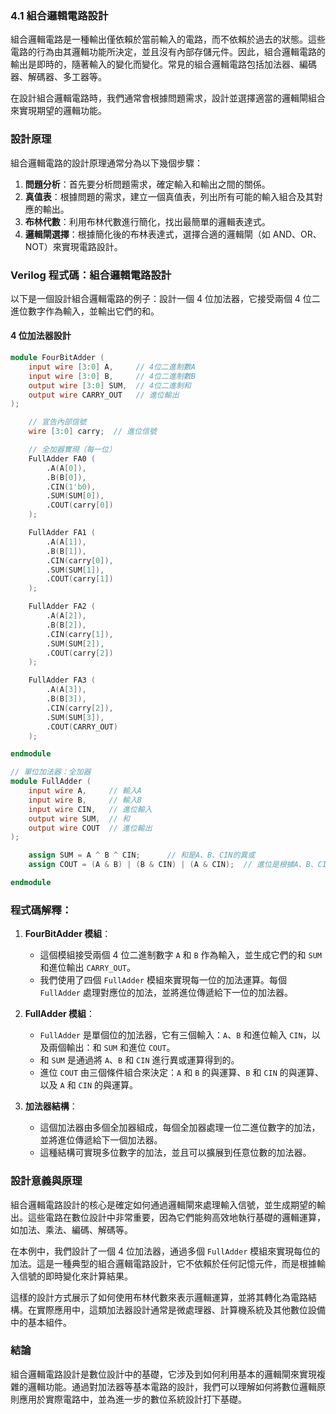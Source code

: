 ### 4.1 組合邏輯電路設計

組合邏輯電路是一種輸出僅依賴於當前輸入的電路，而不依賴於過去的狀態。這些電路的行為由其邏輯功能所決定，並且沒有內部存儲元件。因此，組合邏輯電路的輸出是即時的，隨著輸入的變化而變化。常見的組合邏輯電路包括加法器、編碼器、解碼器、多工器等。

在設計組合邏輯電路時，我們通常會根據問題需求，設計並選擇適當的邏輯閘組合來實現期望的邏輯功能。

### 設計原理

組合邏輯電路的設計原理通常分為以下幾個步驟：

1. **問題分析**：首先要分析問題需求，確定輸入和輸出之間的關係。
2. **真值表**：根據問題的需求，建立一個真值表，列出所有可能的輸入組合及其對應的輸出。
3. **布林代數**：利用布林代數進行簡化，找出最簡單的邏輯表達式。
4. **邏輯閘選擇**：根據簡化後的布林表達式，選擇合適的邏輯閘（如 AND、OR、NOT）來實現電路設計。

### Verilog 程式碼：組合邏輯電路設計

以下是一個設計組合邏輯電路的例子：設計一個 4 位加法器，它接受兩個 4 位二進位數字作為輸入，並輸出它們的和。

#### 4 位加法器設計

```verilog
module FourBitAdder (
    input wire [3:0] A,     // 4位二進制數A
    input wire [3:0] B,     // 4位二進制數B
    output wire [3:0] SUM,  // 4位二進制和
    output wire CARRY_OUT   // 進位輸出
);

    // 宣告內部信號
    wire [3:0] carry;  // 進位信號

    // 全加器實現（每一位）
    FullAdder FA0 (
        .A(A[0]), 
        .B(B[0]), 
        .CIN(1'b0), 
        .SUM(SUM[0]), 
        .COUT(carry[0])
    );

    FullAdder FA1 (
        .A(A[1]), 
        .B(B[1]), 
        .CIN(carry[0]), 
        .SUM(SUM[1]), 
        .COUT(carry[1])
    );

    FullAdder FA2 (
        .A(A[2]), 
        .B(B[2]), 
        .CIN(carry[1]), 
        .SUM(SUM[2]), 
        .COUT(carry[2])
    );

    FullAdder FA3 (
        .A(A[3]), 
        .B(B[3]), 
        .CIN(carry[2]), 
        .SUM(SUM[3]), 
        .COUT(CARRY_OUT)
    );

endmodule

// 單位加法器：全加器
module FullAdder (
    input wire A,     // 輸入A
    input wire B,     // 輸入B
    input wire CIN,   // 進位輸入
    output wire SUM,  // 和
    output wire COUT  // 進位輸出
);

    assign SUM = A ^ B ^ CIN;      // 和是A、B、CIN的異或
    assign COUT = (A & B) | (B & CIN) | (A & CIN);  // 進位是根據A、B、CIN的與或運算得出的

endmodule
```

### 程式碼解釋：

1. **FourBitAdder 模組**：
    - 這個模組接受兩個 4 位二進制數字 `A` 和 `B` 作為輸入，並生成它們的和 `SUM` 和進位輸出 `CARRY_OUT`。
    - 我們使用了四個 `FullAdder` 模組來實現每一位的加法運算。每個 `FullAdder` 處理對應位的加法，並將進位傳遞給下一位的加法器。

2. **FullAdder 模組**：
    - `FullAdder` 是單個位的加法器，它有三個輸入：`A`、`B` 和進位輸入 `CIN`，以及兩個輸出：和 `SUM` 和進位 `COUT`。
    - 和 `SUM` 是通過將 `A`、`B` 和 `CIN` 進行異或運算得到的。
    - 進位 `COUT` 由三個條件組合來決定：`A` 和 `B` 的與運算、`B` 和 `CIN` 的與運算、以及 `A` 和 `CIN` 的與運算。

3. **加法器結構**：
    - 這個加法器由多個全加器組成，每個全加器處理一位二進位數字的加法，並將進位傳遞給下一個加法器。
    - 這種結構可實現多位數字的加法，並且可以擴展到任意位數的加法器。

### 設計意義與原理

組合邏輯電路設計的核心是確定如何通過邏輯閘來處理輸入信號，並生成期望的輸出。這些電路在數位設計中非常重要，因為它們能夠高效地執行基礎的邏輯運算，如加法、乘法、編碼、解碼等。

在本例中，我們設計了一個 4 位加法器，通過多個 `FullAdder` 模組來實現每位的加法。這是一種典型的組合邏輯電路設計，它不依賴於任何記憶元件，而是根據輸入信號的即時變化來計算結果。

這樣的設計方式展示了如何使用布林代數來表示邏輯運算，並將其轉化為電路結構。在實際應用中，這類加法器設計通常是微處理器、計算機系統及其他數位設備中的基本組件。

### 結論

組合邏輯電路設計是數位設計中的基礎，它涉及到如何利用基本的邏輯閘來實現複雜的邏輯功能。通過對加法器等基本電路的設計，我們可以理解如何將數位邏輯原則應用於實際電路中，並為進一步的數位系統設計打下基礎。